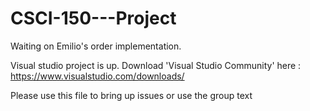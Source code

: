 # CSCI-150---Project

Waiting on Emilio's order implementation. 

Visual studio project is up. Download 'Visual Studio Community' here : https://www.visualstudio.com/downloads/ 

Please use this file to bring up issues or use the group text
